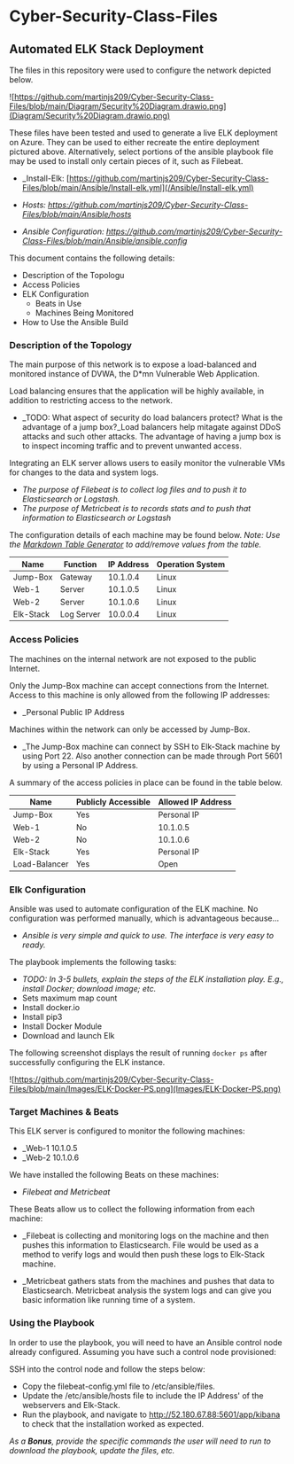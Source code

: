 # Cyber-Security-Class-Files
## Automated ELK Stack Deployment

The files in this repository were used to configure the network depicted below.

![https://github.com/martinjs209/Cyber-Security-Class-Files/blob/main/Diagram/Security%20Diagram.drawio.png](Diagram/Security%20Diagram.drawio.png)

These files have been tested and used to generate a live ELK deployment on Azure. They can be used to either recreate the entire deployment pictured above. Alternatively, select portions of the ansible playbook file may be used to install only certain pieces of it, such as Filebeat.

  - _Install-Elk: [https://github.com/martinjs209/Cyber-Security-Class-Files/blob/main/Ansible/Install-elk.yml](/Ansible/Install-elk.yml)

  - _Hosts: https://github.com/martinjs209/Cyber-Security-Class-Files/blob/main/Ansible/hosts_

  - _Ansible Configuration: https://github.com/martinjs209/Cyber-Security-Class-Files/blob/main/Ansible/ansible.config_

This document contains the following details:
- Description of the Topologu
- Access Policies
- ELK Configuration
  - Beats in Use
  - Machines Being Monitored
- How to Use the Ansible Build


### Description of the Topology

The main purpose of this network is to expose a load-balanced and monitored instance of DVWA, the D*mn Vulnerable Web Application.

Load balancing ensures that the application will be highly available, in addition to restricting access to the network.
- _TODO: What aspect of security do load balancers protect? What is the advantage of a jump box?_Load balancers help mitagate against DDoS attacks and such other attacks. The advantage of having a jump box is to inspect incoming traffic and to prevent unwanted access.

Integrating an ELK server allows users to easily monitor the vulnerable VMs for changes to the data and system logs.
- _The purpose of Filebeat is to collect log files and to push it to Elasticsearch or Logstash._
- _The purpose of Metricbeat is to records stats and to push that information to Elasticsearch or Logstash_

The configuration details of each machine may be found below.
_Note: Use the [Markdown Table Generator](http://www.tablesgenerator.com/markdown_tables) to add/remove values from the table._

| Name      | Function   | IP Address | Operation System |
|-----------|------------|------------|------------------|
| Jump-Box  | Gateway    | 10.1.0.4   | Linux            |
| Web-1     | Server     | 10.1.0.5   | Linux            |
| Web-2     | Server     | 10.1.0.6   | Linux            |
| Elk-Stack | Log Server | 10.0.0.4   | Linux            |

### Access Policies

The machines on the internal network are not exposed to the public Internet. 

Only the Jump-Box machine can accept connections from the Internet. Access to this machine is only allowed from the following IP addresses:
- _Personal Public IP Address

Machines within the network can only be accessed by Jump-Box.
- _The Jump-Box machine can connect by SSH to Elk-Stack machine by using Port 22. Also another connection can be made through Port 5601 by using a Personal IP Address.

A summary of the access policies in place can be found in the table below.

| Name          | Publicly Accessible | Allowed IP Address |
|---------------|---------------------|--------------------|
| Jump-Box      | Yes                 | Personal IP        |
| Web-1         | No                  | 10.1.0.5           |
| Web-2         | No                  | 10.1.0.6           |
| Elk-Stack     | Yes                 | Personal IP        |
| Load-Balancer | Yes                 | Open               |

### Elk Configuration

Ansible was used to automate configuration of the ELK machine. No configuration was performed manually, which is advantageous because...
- _Ansible is very simple and quick to use. The interface is very easy to ready._

The playbook implements the following tasks:
- _TODO: In 3-5 bullets, explain the steps of the ELK installation play. E.g., install Docker; download image; etc._
- Sets maximum map count
- Install docker.io
- Install pip3
- Install Docker Module
- Download and launch Elk

The following screenshot displays the result of running `docker ps` after successfully configuring the ELK instance.

![https://github.com/martinjs209/Cyber-Security-Class-Files/blob/main/Images/ELK-Docker-PS.png](Images/ELK-Docker-PS.png)

### Target Machines & Beats
This ELK server is configured to monitor the following machines:
- _Web-1 10.1.0.5
- _Web-2 10.1.0.6

We have installed the following Beats on these machines:
- _Filebeat and Metricbeat_

These Beats allow us to collect the following information from each machine:
- _Filebeat is collecting and monitoring logs on the machine and then pushes this information to Elasticsearch. File would be used as a method to verify logs and would then push these logs to Elk-Stack machine.

- _Metricbeat gathers stats from the machines and pushes that data to Elasticsearch. Metricbeat analysis the system logs and can give you basic information like running time of a system.

### Using the Playbook
In order to use the playbook, you will need to have an Ansible control node already configured. Assuming you have such a control node provisioned: 

SSH into the control node and follow the steps below:
- Copy the filebeat-config.yml file to /etc/ansible/files.
- Update the /etc/ansible/hosts file to include the IP Address' of the webservers and Elk-Stack.
- Run the playbook, and navigate to http://52.180.67.88:5601/app/kibana to check that the installation worked as expected.

_As a **Bonus**, provide the specific commands the user will need to run to download the playbook, update the files, etc._

